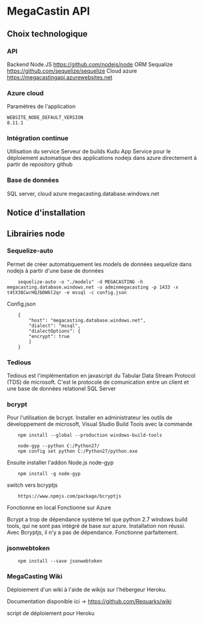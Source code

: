 # MegaCastin API

## Choix technologique

### API

Backend Node.JS https://github.com/nodejs/node
ORM Sequalize https://github.com/sequelize/sequelize
Cloud azure
https://megacastingapi.azurewebsites.net

### Azure cloud

Paramètres de l'application

    WEBSITE_NODE_DEFAULT_VERSION
    8.11.1

### Intégration continue

Utilisation du service Serveur de builds Kudu App Service pour le déploiement automatique des applications nodejs dans azure directement à partir de repository github

### Base de données

SQL server, cloud azure
megacasting.database.windows.net

## Notice d'installation

## Librairies node

### Sequelize-auto

Permet de créer automatiquement les models de données sequelize dans nodejs à partir d'une base de données

        sequelize-auto -o "./models" -d MEGACASTING -h megacasting.database.windows.net -u adminmegacasting -p 1433 -x t4tX38CwrHQJbDWkl2qr -e mssql -c config.json

Config.json

        {
            "host": "megacasting.database.windows.net",
            "dialect": "mssql",
            "dialectOptions": {
            "encrypt": true
            }
        }

### Tedious

Tedious est l'implémentation en javascript du Tabular Data Stream Protocol (TDS) de microsoft. C'est le protocole de comunication entre un client et une base de données relationel SQL Server

### bcrypt

Pour l'utilisation de bcrypt. Installer en administrateur les outils de développement de microsoft, Visual Studio Build Tools avec la commande

        npm install --global --production windows-build-tools

        node-gyp --python C:/Python27/
        npm config set python C:/Python27/python.exe

Ensuite installer l'addon Node.js node-gyp

        npm install -g node-gyp

switch vers bcryptjs

        https://www.npmjs.com/package/bcryptjs

Fonctionne en local
Fonctionne sur Azure

Bcrypt a trop de dépendance système tel que python 2.7 windows build tools, qui ne sont pas intégré de base sur azure. Installation non réussi. Avec Bcryptjs, il n'y a pas de dépendance. Fonctionne parfaitement.

### jsonwebtoken

        npm install --save jsonwebtoken

### MegaCasting Wiki

Déploiement d'un wiki à l'aide de wikijs sur l'hébergeur Heroku.

Documentation disponible ici -> https://github.com/Requarks/wiki

script de déploiement pour Heroku